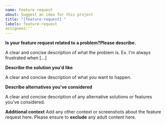 ```yaml
---
name: Feature request
about: Suggest an idea for this project
title: "[feature-request] "
labels: feature-request
assignees:''
---
```

**Is your feature request related to a problem?Please describe.**

A clear and concise description of what the problem is. Ex. I'm always frustrated when [...]

**Describe the solution you'd like**

A clear and concise description of what you want to happen.

**Describe alternatives you've considered**

A clear and concise description of any alternative solutions or features you've considered.

**Additional context**
Add any other context or screenshots about the feature request here.
Please ensure to **exclude** any adult content here.
